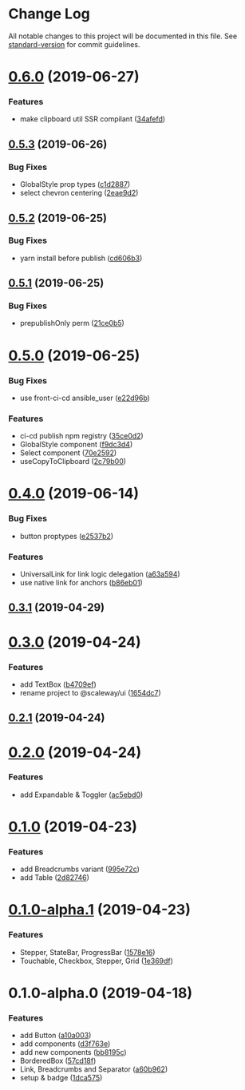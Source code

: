 # Change Log

All notable changes to this project will be documented in this file. See [standard-version](https://github.com/conventional-changelog/standard-version) for commit guidelines.

# [0.6.0](https://github.com/chambo-e/scw-ui/compare/v0.5.3...v0.6.0) (2019-06-27)


### Features

* make clipboard util SSR compilant ([34afefd](https://github.com/chambo-e/scw-ui/commit/34afefd))



## [0.5.3](https://github.com/chambo-e/scw-ui/compare/v0.5.2...v0.5.3) (2019-06-26)


### Bug Fixes

* GlobalStyle prop types ([c1d2887](https://github.com/chambo-e/scw-ui/commit/c1d2887))
* select chevron centering ([2eae9d2](https://github.com/chambo-e/scw-ui/commit/2eae9d2))



## [0.5.2](https://github.com/chambo-e/scw-ui/compare/v0.5.1...v0.5.2) (2019-06-25)


### Bug Fixes

* yarn install before publish ([cd606b3](https://github.com/chambo-e/scw-ui/commit/cd606b3))



## [0.5.1](https://github.com/chambo-e/scw-ui/compare/v0.5.0...v0.5.1) (2019-06-25)


### Bug Fixes

* prepublishOnly perm ([21ce0b5](https://github.com/chambo-e/scw-ui/commit/21ce0b5))



# [0.5.0](https://github.com/chambo-e/scw-ui/compare/v0.4.0...v0.5.0) (2019-06-25)


### Bug Fixes

* use front-ci-cd ansible_user ([e22d96b](https://github.com/chambo-e/scw-ui/commit/e22d96b))


### Features

* ci-cd publish npm registry ([35ce0d2](https://github.com/chambo-e/scw-ui/commit/35ce0d2))
* GlobalStyle component ([f9dc3d4](https://github.com/chambo-e/scw-ui/commit/f9dc3d4))
* Select component ([70e2592](https://github.com/chambo-e/scw-ui/commit/70e2592))
* useCopyToClipboard ([2c79b00](https://github.com/chambo-e/scw-ui/commit/2c79b00))



# [0.4.0](https://github.com/chambo-e/scw-ui/compare/v0.3.1...v0.4.0) (2019-06-14)


### Bug Fixes

* button proptypes ([e2537b2](https://github.com/chambo-e/scw-ui/commit/e2537b2))


### Features

* UniversalLink for link logic delegation ([a63a594](https://github.com/chambo-e/scw-ui/commit/a63a594))
* use native link for anchors ([b86eb01](https://github.com/chambo-e/scw-ui/commit/b86eb01))



## [0.3.1](https://github.com/chambo-e/scw-ui/compare/v0.3.0...v0.3.1) (2019-04-29)



# [0.3.0](https://github.com/chambo-e/scw-ui/compare/v0.2.1...v0.3.0) (2019-04-24)


### Features

* add TextBox ([b4709ef](https://github.com/chambo-e/scw-ui/commit/b4709ef))
* rename project to @scaleway/ui ([1654dc7](https://github.com/chambo-e/scw-ui/commit/1654dc7))



## [0.2.1](https://github.com/chambo-e/scw-ui/compare/v0.2.0...v0.2.1) (2019-04-24)



# [0.2.0](https://github.com/smooth-code/scaleway-ui/compare/v0.1.0...v0.2.0) (2019-04-24)


### Features

* add Expandable & Toggler ([ac5ebd0](https://github.com/smooth-code/scaleway-ui/commit/ac5ebd0))



# [0.1.0](https://github.com/smooth-code/scaleway-ui/compare/v0.1.0-alpha.1...v0.1.0) (2019-04-23)


### Features

* add Breadcrumbs variant ([995e72c](https://github.com/smooth-code/scaleway-ui/commit/995e72c))
* add Table ([2d82746](https://github.com/smooth-code/scaleway-ui/commit/2d82746))



# [0.1.0-alpha.1](https://github.com/smooth-code/scaleway-ui/compare/v0.1.0-alpha.0...v0.1.0-alpha.1) (2019-04-23)


### Features

* Stepper, StateBar, ProgressBar ([1578e16](https://github.com/smooth-code/scaleway-ui/commit/1578e16))
* Touchable, Checkbox, Stepper, Grid ([1e369df](https://github.com/smooth-code/scaleway-ui/commit/1e369df))



# 0.1.0-alpha.0 (2019-04-18)


### Features

* add Button ([a10a003](https://github.com/smooth-code/scaleway-ui/commit/a10a003))
* add components ([d3f763e](https://github.com/smooth-code/scaleway-ui/commit/d3f763e))
* add new components ([bb8195c](https://github.com/smooth-code/scaleway-ui/commit/bb8195c))
* BorderedBox ([57cd18f](https://github.com/smooth-code/scaleway-ui/commit/57cd18f))
* Link, Breadcrumbs and Separator ([a60b962](https://github.com/smooth-code/scaleway-ui/commit/a60b962))
* setup & badge ([1dca575](https://github.com/smooth-code/scaleway-ui/commit/1dca575))
